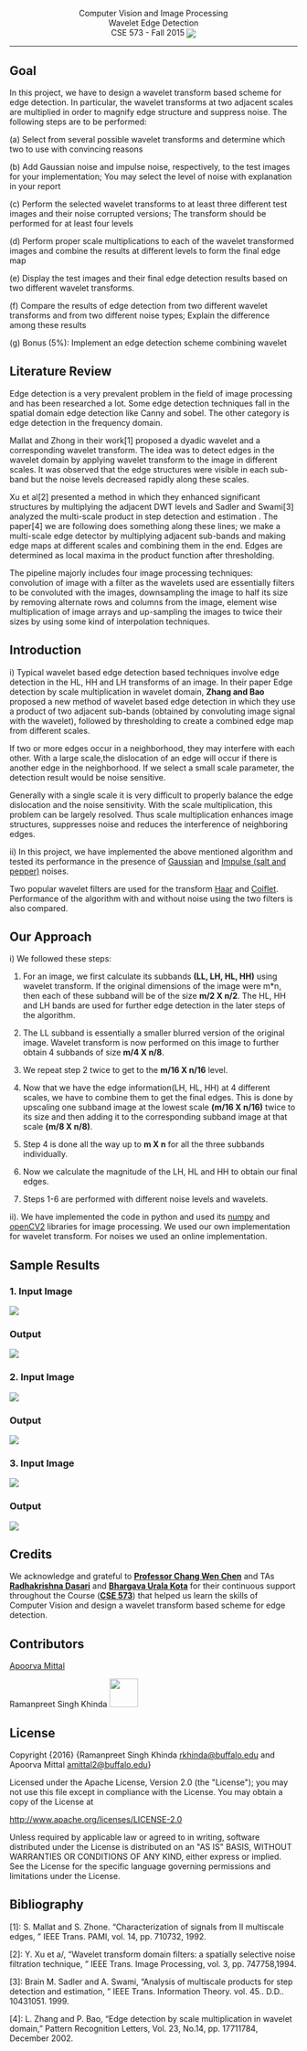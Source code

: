 <p align="center">Computer Vision and Image Processing</br>Wavelet Edge Detection</br>CSE 573 - Fall 2015

<img src="https://raw.githubusercontent.com/ramanpreet1990/CSE_573_Wavelet_Edge_Detection/master/Resources/1.png" align=center>

----

Goal
------
In this project, we have to design a wavelet transform based scheme for edge detection. In particular, the wavelet transforms at two adjacent scales are multiplied in order to magnify edge structure and suppress noise. The following steps are to be performed:

(a) Select from several possible wavelet transforms and determine which two to use with convincing reasons

(b) Add Gaussian noise and impulse noise, respectively, to the test images for your implementation; You may select the level of noise with explanation in your report

(c) Perform the selected wavelet transforms to at least three different test images and their noise corrupted versions; The transform should be performed for at least four levels

(d) Perform proper scale multiplications to each of the wavelet transformed images and combine the results at different levels to form the final edge map

(e) Display the test images and their final edge detection results based on two different wavelet transforms.

(f) Compare the results of edge detection from two different wavelet transforms and from two different noise types; Explain the difference among these results

(g) Bonus (5%): Implement an edge detection scheme combining wavelet


Literature Review
----
Edge detection is a very prevalent problem in the field of image processing and has been researched a lot. Some edge detection techniques fall in the spatial domain edge detection like Canny and sobel. The other category is edge detection in the frequency domain. 

Mallat and Zhong in their work[1] proposed a dyadic wavelet and a corresponding wavelet transform. The idea was to detect edges in the wavelet domain by applying wavelet transform to the image in different scales. It was observed that the edge structures were visible in each sub-band but the noise levels decreased rapidly along these scales.

Xu et al[2] presented a method in which they enhanced significant structures by multiplying the adjacent DWT levels and Sadler and Swami[3] analyzed the multi-scale product in step detection and estimation . The paper[4] we are following does something along these lines; we make a multi-scale edge detector by multiplying adjacent sub-bands and making edge maps at different scales and combining them in the end. Edges are determined as local maxima in the product function after thresholding.

The pipeline majorly includes four image processing techniques: convolution of image with a filter as the wavelets used are essentially filters to be convoluted with the images, downsampling the image to half its size by removing alternate rows and columns from the image, element wise multiplication of image arrays and up-sampling the images to twice their sizes by using some kind of interpolation techniques. 


Introduction
-----
i) Typical wavelet based edge detection based techniques involve edge detection in the HL, HH and LH transforms of an image. In their paper Edge detection by scale multiplication in wavelet domain, **Zhang and Bao** proposed a new method of wavelet based edge detection in which they use a product of two adjacent sub-bands (obtained by convoluting image signal with the wavelet), followed by thresholding to create a combined edge map from different scales. 

If two or more edges occur in a neighborhood, they may interfere with each other. With a large scale,the dislocation of an edge will occur if there is another edge in the neighborhood. If we select a small scale parameter, the detection result would be noise sensitive. 

Generally with a single scale it is very difficult to properly balance the edge dislocation and the noise sensitivity. With the scale multiplication, this problem can be largely resolved. Thus scale multiplication enhances image structures, suppresses noise and reduces the interference of neighboring edges.

ii) In this project, we have implemented the above mentioned algorithm and tested its performance in the presence of [Gaussian](https://en.wikipedia.org/wiki/Gaussian_noise) and [Impulse (salt and pepper)](https://en.wikipedia.org/wiki/Salt-and-pepper_noise) noises. 

Two popular wavelet filters are used for the transform [Haar](https://en.wikipedia.org/wiki/Haar_wavelet) and [Coiflet](https://en.wikipedia.org/wiki/Coiflet). Performance of the algorithm with and without noise using the two filters is also compared.


Our Approach
-----
i) We followed these steps:

1. For an image, we first calculate its subbands **(LL, LH, HL, HH)** using wavelet transform. If the original dimensions of the image were m*n, then each of these subband will be of the size **m/2 X n/2**. The HL, HH and LH bands are used for further edge detection in the later steps of the algorithm.

2. The LL subband is essentially a smaller blurred version of the original image. Wavelet transform is now performed on this image to further obtain 4 subbands of size **m/4 X n/8**.

3. We repeat step 2 twice to get to the **m/16 X n/16** level.

4. Now that we have the edge information(LH, HL, HH) at 4 different scales, we have to combine them to get the final edges. This is done by upscaling one subband image at the lowest scale **(m/16 X n/16)** twice to its size and then adding it to the corresponding subband image at that scale **(m/8 X n/8)**.

5. Step 4 is done all the way up to **m X n** for all the three subbands individually.

6. Now we calculate the magnitude of the LH, HL and HH to obtain our final edges.

7. Steps 1-6 are performed with different noise levels and wavelets.

ii). We have implemented the code in python and used its [numpy](https://en.wikipedia.org/wiki/NumPy) and [openCV2](http://opencv.org/) libraries for image processing. We used our own implementation for wavelet transform. For noises we used an online implementation.


Sample Results
-----
### 1. Input Image
<img src="https://raw.githubusercontent.com/ramanpreet1990/CSE_573_Wavelet_Edge_Detection/master/Lena.jpg" align=center>

### Output
<img src="https://raw.githubusercontent.com/ramanpreet1990/CSE_573_Wavelet_Edge_Detection/master/Sample_Results/Lena_Final.png" align=center>

### 2. Input Image
<img src="https://raw.githubusercontent.com/ramanpreet1990/CSE_573_Wavelet_Edge_Detection/master/Peppers.jpg" align=center>

### Output
<img src="https://raw.githubusercontent.com/ramanpreet1990/CSE_573_Wavelet_Edge_Detection/master/Sample_Results/Peppers_Final.png" align=center>

### 3. Input Image
<img src="https://raw.githubusercontent.com/ramanpreet1990/CSE_573_Wavelet_Edge_Detection/master/Carriage.jpg" align=center>

### Output
<img src="https://raw.githubusercontent.com/ramanpreet1990/CSE_573_Wavelet_Edge_Detection/master/Sample_Results/Carriage_Final.png" align=center>

Credits
-------
We acknowledge and grateful to [**Professor Chang Wen Chen**](http://www.cse.buffalo.edu/faculty/chencw/) and TAs [**Radhakrishna Dasari**](http://www.acsu.buffalo.edu/~radhakri/) and [**Bhargava Urala Kota**](http://www.cse.buffalo.edu/people/?u=buralako) for their continuous support throughout the Course ([**CSE 573**](http://www.cse.buffalo.edu/shared/course.php?e=CSE&n=573&t=Comp+Vision+%26+Image+Proc)) that helped us learn the skills of Computer Vision and design a wavelet transform based scheme for edge detection.


Contributors
---------
[Apoorva Mittal](https://www.linkedin.com/in/apoorva-mittal-0b524357)

Ramanpreet Singh Khinda [<img src="https://github.com/ramanpreetSinghKhinda/CSE_535_Multilingual_Search_System/blob/master/Resources/linkedin.png" height="50" width="50">](https://www.linkedin.com/in/ramanpreetSinghKhinda)

License
----------
Copyright {2016} 
{Ramanpreet Singh Khinda rkhinda@buffalo.edu and Apoorva Mittal amittal2@buffalo.edu} 

Licensed under the Apache License, Version 2.0 (the "License"); you may not use this file except in compliance with the License. You may obtain a copy of the License at

http://www.apache.org/licenses/LICENSE-2.0

Unless required by applicable law or agreed to in writing, software distributed under the License is distributed on an "AS IS" BASIS, WITHOUT WARRANTIES OR CONDITIONS OF ANY KIND, either express or implied. See the License for the specific language governing permissions and limitations under the License.


Bibliography
-------
[1]: S. Mallat and S. Zhone. “Characterization of signals from II multiscale edges, ” IEEE Trans. PAMI, vol. 14, pp. 710732, 1992.

[2]: Y. Xu et a/, “Wavelet transform domain filters: a spatially selective noise filtration technique, ” IEEE Trans. Image Processing, vol. 3, pp. 747758,1994.

[3]: Brain M. Sadler and A. Swami, “Analysis of multiscale products for step detection and estimation, ” IEEE Trans. Information Theory. vol. 45.. D.D.. 10431051. 1999.

[4]: L. Zhang and P. Bao, “Edge detection by scale multiplication in wavelet domain,” Pattern Recognition Letters, Vol. 23, No.14, pp. 17711784, December 2002.
